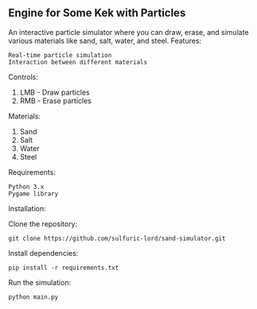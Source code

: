 ## Engine for Some Kek with Particles

An interactive particle simulator where you can draw, erase, and simulate various materials like sand, salt, water, and steel.
Features:

    Real-time particle simulation
    Interaction between different materials

Controls:

1. LMB - Draw particles
2. RMB - Erase particles

Materials:

1. Sand
2. Salt
3. Water
4. Steel

Requirements:

    Python 3.x
    Pygame library

Installation:

Clone the repository:
```
git clone https://github.com/sulfuric-lord/sand-simulator.git
```

Install dependencies:
```
pip install -r requirements.txt
```

Run the simulation:
```
python main.py
```